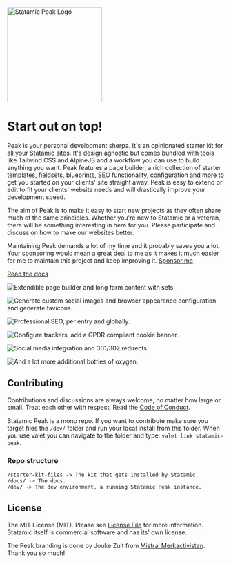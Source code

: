 <img class="margin-bottom: 1rem;" src="https://cdn.studio1902.nl/assets/statamic-peak/statamic-peak-logo.png?v=3" width="220" alt="Statamic Peak Logo" />

# Start out on top!

Peak is your personal development sherpa. It's an opinionated starter kit for all your Statamic sites. It's design agnostic but comes bundled with tools like Tailwind CSS and AlpineJS and a workflow you can use to build anything you want. Peak features a page builder, a rich collection of starter templates, fieldsets, blueprints, SEO functionality, configuration and more to get you started on your clients' site straight away. Peak is easy to extend or edit to fit your clients' website needs and will drastically improve your development speed.

The aim of Peak is to make it easy to start new projects as they often share much of the same principles. Whether you're new to Statamic or a veteran, there will be something interesting in here for you. Please participate and discuss on how to make our websites better.

Maintaining Peak demands a lot of my time and it probably saves you a lot. Your sponsoring would mean a great deal to me as it makes it much easier for me to maintain this project and keep improving it. [Sponsor me](https://github.com/sponsors/studio1902).

[Read the docs](https://peak.studio1902.nl)

![Extendible page builder and long form content with sets.](https://cdn.studio1902.nl/assets/statamic-peak/statamic-peak-promo-01.png)

![Generate custom social images and browser appearance configuration and generate favicons.](https://cdn.studio1902.nl/assets/statamic-peak/statamic-peak-promo-02.png)

![Professional SEO, per entry and globally.](https://cdn.studio1902.nl/assets/statamic-peak/statamic-peak-promo-03.png)

![Configure trackers, add a GPDR compliant cookie banner.](https://cdn.studio1902.nl/assets/statamic-peak/statamic-peak-promo-04.png)

![Social media integration and 301/302 redirects.](https://cdn.studio1902.nl/assets/statamic-peak/statamic-peak-promo-05.png)

![And a lot more additional bottles of oxygen.](https://cdn.studio1902.nl/assets/statamic-peak/statamic-peak-promo-06.png)

<!-- statamic:hide -->
## Contributing
Contributions and discussions are always welcome, no matter how large or small. Treat each other with respect. Read the [Code of Conduct](https://github.com/studio1902/statamic-peak/blob/main/.github/CODE_OF_CONDUCT.md).

Statamic Peak is a mono repo. If you want to contribute make sure you target files the `/dev/` folder and run your local install from this folder. When you use valet you can navigate to the folder and type: `valet link statamic-peak`. 

### Repo structure
```
/starter-kit-files -> The kit that gets installed by Statamic.
/docs/ -> The docs.
/dev/ -> The dev environment, a running Statamic Peak instance.
```

## License
The MIT License (MIT). Please see [License File](LICENSE.md) for more information. Statamic itself is commercial software and has its' own license.

The Peak branding is done by Jouke Zult from [Mistral Merkactivisten](https://mistralmerkactivisten.nl). Thank you so much!
<!-- /statamic:hide -->
